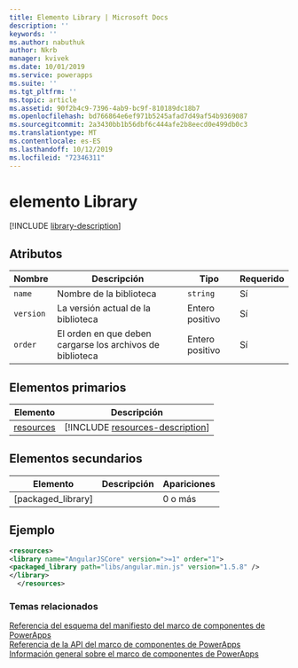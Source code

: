 ```yaml
---
title: Elemento Library | Microsoft Docs
description: ''
keywords: ''
ms.author: nabuthuk
author: Nkrb
manager: kvivek
ms.date: 10/01/2019
ms.service: powerapps
ms.suite: ''
ms.tgt_pltfrm: ''
ms.topic: article
ms.assetid: 90f2b4c9-7396-4ab9-bc9f-810189dc18b7
ms.openlocfilehash: bd766864e6ef971b5245afad7d49af54b9369087
ms.sourcegitcommit: 2a3430bb1b56dbf6c444afe2b8eecd0e499db0c3
ms.translationtype: MT
ms.contentlocale: es-ES
ms.lasthandoff: 10/12/2019
ms.locfileid: "72346311"
---
```

# <a name="library-element"></a>elemento Library

[!INCLUDE [library-description](includes/library-description.md)]

## <a name="attributes"></a>Atributos

|Nombre|Descripción|Tipo|Requerido|
|--|--|--|--|
|`name`|Nombre de la biblioteca|`string`|Sí|
|`version`|La versión actual de la biblioteca|Entero positivo|Sí|
|`order`|El orden en que deben cargarse los archivos de biblioteca|Entero positivo|Sí|

## <a name="parent-elements"></a>Elementos primarios

|Elemento|Descripción|
|--|--|
|[resources](resources.md)|[!INCLUDE [resources-description](includes/resources-description.md)]|

## <a name="child-elements"></a>Elementos secundarios

|Elemento|Descripción|Apariciones|
|--|--|--|
|[packaged_library]||0 o más|

## <a name="example"></a>Ejemplo

```xml
<resources>
<library name="AngularJSCore" version=">=1" order="1">
<packaged_library path="libs/angular.min.js" version="1.5.8" />
</library>
  </resources>
```

### <a name="related-topics"></a>Temas relacionados

[Referencia del esquema del manifiesto del marco de componentes de PowerApps](index.md)<br/>
[Referencia de la API del marco de componentes de PowerApps](../reference/index.md)<br/>
[Información general sobre el marco de componentes de PowerApps](../overview.md)